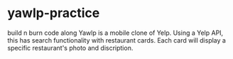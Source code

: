 # yawlp-practice
build n burn code along
 Yawlp is a mobile clone of Yelp. Using a Yelp API, this has search functionality with restaurant cards. Each card will display a specific restaurant's photo and discription.
